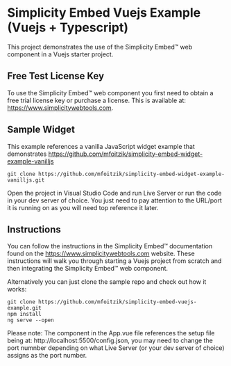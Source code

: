 # Simplicity Embed Vuejs Example (Vuejs + Typescript)

This project demonstrates the use of the Simplicity Embed&trade; web component in a Vuejs starter project.

## Free Test License Key
To use the Simplicity Embed&trade; web component you first need to obtain a free trial license key or purchase a license. This is available at: <https://www.simplicitywebtools.com>.

## Sample Widget
This example references a vanilla JavaScript widget example that demonstrates 
<https://github.com/mfoitzik/simplicity-embed-widget-example-vanilljs>
```
git clone https://github.com/mfoitzik/simplicity-embed-widget-example-vanilljs.git
```
Open the project in Visual Studio Code and run Live Server or run the code in your dev server of choice. You just need to pay attention to the URL/port it is running on as you will need top reference it later.

## Instructions
You can follow the instructions in the Simplicity Embed&trade; documentation found on the <https://www.simplicitywebtools.com> website. These instructions will walk you through starting a Vuejs project from scratch and then integrating the Simplicity Embed&trade; web component.

Alternatively you can just clone the sample repo and check out how it works:

```
git clone https://github.com/mfoitzik/simplicity-embed-vuejs-example.git
npm install
ng serve --open
```

Please note: The <simplicity-embed> component in the App.vue file references the setup file being at: http://localhost:5500/config.json, you may need to change the port numnber depending on what Live Server (or your dev server of choice) assigns as the port number.
